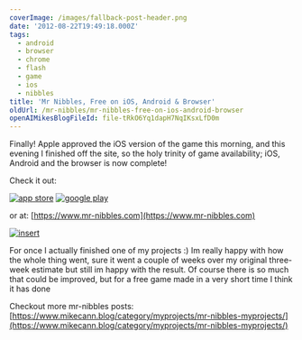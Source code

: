 ```yaml
---
coverImage: /images/fallback-post-header.png
date: '2012-08-22T19:49:18.000Z'
tags:
  - android
  - browser
  - chrome
  - flash
  - game
  - ios
  - nibbles
title: 'Mr Nibbles, Free on iOS, Android & Browser'
oldUrl: /mr-nibbles/mr-nibbles-free-on-ios-android-browser
openAIMikesBlogFileId: file-tRkO6Yq1dapH7NqIKsxLfD0m
---
```


Finally! Apple approved the iOS version of the game this morning, and this evening I finished off the site, so the holy trinity of game availability; iOS, Android and the browser is now complete!

<!-- more -->

Check it out:

[![app store](https://www.mr-nibbles.com/AppStoreBadgeFree.png)](https://itunes.apple.com/gb/app/mr-nibbles/id552109003?mt=8)
[![google play](https://www.mr-nibbles.com/GooglePlayBadge.png)](https://play.google.com/store/apps/details?id=uk.co.mikecann.MrNibbles)

or at: [https://www.mr-nibbles.com](https://www.mr-nibbles.com)

[![](/wp-content/uploads/2012/08/insert.jpg "insert")](https://www.mr-nibbles.com)

For once I actually finished one of my projects :) Im really happy with how the whole thing went, sure it went a couple of weeks over my original three-week estimate but still im happy with the result. Of course there is so much that could be improved, but for a free game made in a very short time I think it has done

Checkout more mr-nibbles posts: [https://www.mikecann.blog/category/myprojects/mr-nibbles-myprojects/](https://www.mikecann.blog/category/myprojects/mr-nibbles-myprojects/)
